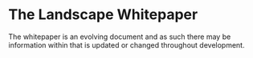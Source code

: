 # The Landscape Whitepaper

The whitepaper is an evolving document and as such there may be information within that is updated or changed throughout development.
